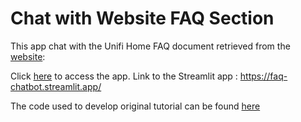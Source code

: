 # Chat with Website FAQ Section

This app chat with the Unifi Home FAQ document retrieved from the [website](https://unifi.com.my/support/faq):


Click [here](https://faq-chatbot.streamlit.app/) to access the app. Link to the Streamlit app : https://faq-chatbot.streamlit.app/




The code used to develop  original tutorial can be found [here](https://blog.streamlit.io/build-a-chatbot-with-custom-data-sources-powered-by-llamaindex/)
